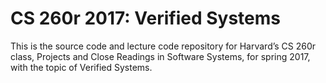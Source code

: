 CS 260r 2017: Verified Systems
==============================

This is the source code and lecture code repository for Harvard’s CS 260r class,
Projects and Close Readings in Software Systems, for spring 2017, with the topic
of Verified Systems.
